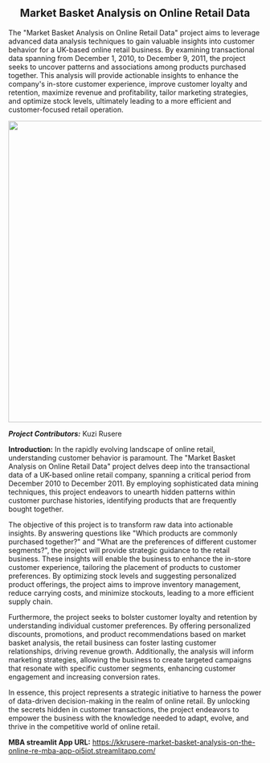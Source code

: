 ## <center> **Market Basket Analysis on Online Retail Data** 
The "Market Basket Analysis on Online Retail Data" project aims to leverage advanced data analysis techniques to gain valuable insights into customer behavior for a UK-based online retail business. By examining transactional data spanning from December 1, 2010, to December 9, 2011, the project seeks to uncover patterns and associations among products purchased together. This analysis will provide actionable insights to enhance the company's in-store customer experience, improve customer loyalty and retention, maximize revenue and profitability, tailor marketing strategies, and optimize stock levels, ultimately leading to a more efficient and customer-focused retail operation.


<center><img src="https://github.com/kkrusere/Market-Basket-Analysis-on-the-Online-Retail-Data/blob/main/Assets/MBA.jpg?raw=1" width=600/></center>


***Project Contributors:*** Kuzi Rusere<br>

**Introduction:**
In the rapidly evolving landscape of online retail, understanding customer behavior is paramount. The "Market Basket Analysis on Online Retail Data" project delves deep into the transactional data of a UK-based online retail company, spanning a critical period from December 2010 to December 2011. By employing sophisticated data mining techniques, this project endeavors to unearth hidden patterns within customer purchase histories, identifying products that are frequently bought together.

The objective of this project is to transform raw data into actionable insights. By answering questions like "Which products are commonly purchased together?" and "What are the preferences of different customer segments?", the project will provide strategic guidance to the retail business. These insights will enable the business to enhance the in-store customer experience, tailoring the placement of products to customer preferences. By optimizing stock levels and suggesting personalized product offerings, the project aims to improve inventory management, reduce carrying costs, and minimize stockouts, leading to a more efficient supply chain.

Furthermore, the project seeks to bolster customer loyalty and retention by understanding individual customer preferences. By offering personalized discounts, promotions, and product recommendations based on market basket analysis, the retail business can foster lasting customer relationships, driving revenue growth. Additionally, the analysis will inform marketing strategies, allowing the business to create targeted campaigns that resonate with specific customer segments, enhancing customer engagement and increasing conversion rates.

In essence, this project represents a strategic initiative to harness the power of data-driven decision-making in the realm of online retail. By unlocking the secrets hidden in customer transactions, the project endeavors to empower the business with the knowledge needed to adapt, evolve, and thrive in the competitive world of online retail.






**MBA streamlit App URL:** https://kkrusere-market-basket-analysis-on-the-online-re-mba-app-oi5iot.streamlitapp.com/
